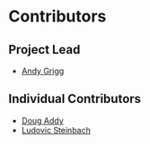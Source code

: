 # Contributors

## Project Lead

* [Andy Grigg](https://github.com/andy-grigg)

## Individual Contributors

* [Doug Addy](https://github.com/da1910)
* [Ludovic Steinbach](https://github.com/ludovicsteinbach)